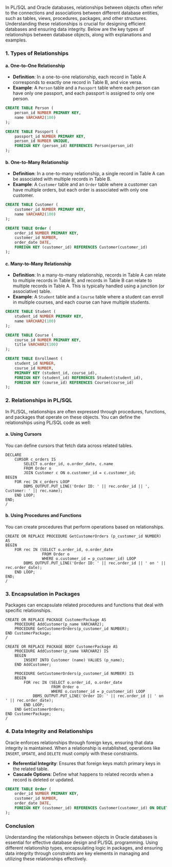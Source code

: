 In PL/SQL and Oracle databases, relationships between objects often refer to the connections and associations between different database entities, such as tables, views, procedures, packages, and other structures. Understanding these relationships is crucial for designing efficient databases and ensuring data integrity. Below are the key types of relationships between database objects, along with explanations and examples.

### 1. **Types of Relationships**

#### a. **One-to-One Relationship**
- **Definition**: In a one-to-one relationship, each record in Table A corresponds to exactly one record in Table B, and vice versa.
- **Example**: A `Person` table and a `Passport` table where each person can have only one passport, and each passport is assigned to only one person.

```sql
CREATE TABLE Person (
    person_id NUMBER PRIMARY KEY,
    name VARCHAR2(100)
);

CREATE TABLE Passport (
    passport_id NUMBER PRIMARY KEY,
    person_id NUMBER UNIQUE,
    FOREIGN KEY (person_id) REFERENCES Person(person_id)
);
```

#### b. **One-to-Many Relationship**
- **Definition**: In a one-to-many relationship, a single record in Table A can be associated with multiple records in Table B.
- **Example**: A `Customer` table and an `Order` table where a customer can have multiple orders, but each order is associated with only one customer.

```sql
CREATE TABLE Customer (
    customer_id NUMBER PRIMARY KEY,
    name VARCHAR2(100)
);

CREATE TABLE Order (
    order_id NUMBER PRIMARY KEY,
    customer_id NUMBER,
    order_date DATE,
    FOREIGN KEY (customer_id) REFERENCES Customer(customer_id)
);
```

#### c. **Many-to-Many Relationship**
- **Definition**: In a many-to-many relationship, records in Table A can relate to multiple records in Table B, and records in Table B can relate to multiple records in Table A. This is typically handled using a junction (or associative) table.
- **Example**: A `Student` table and a `Course` table where a student can enroll in multiple courses, and each course can have multiple students.

```sql
CREATE TABLE Student (
    student_id NUMBER PRIMARY KEY,
    name VARCHAR2(100)
);

CREATE TABLE Course (
    course_id NUMBER PRIMARY KEY,
    title VARCHAR2(100)
);

CREATE TABLE Enrollment (
    student_id NUMBER,
    course_id NUMBER,
    PRIMARY KEY (student_id, course_id),
    FOREIGN KEY (student_id) REFERENCES Student(student_id),
    FOREIGN KEY (course_id) REFERENCES Course(course_id)
);
```

### 2. **Relationships in PL/SQL**

In PL/SQL, relationships are often expressed through procedures, functions, and packages that operate on these objects. You can define the relationships using PL/SQL code as well:

#### a. **Using Cursors**
You can define cursors that fetch data across related tables.

```plsql
DECLARE
    CURSOR c_orders IS
        SELECT o.order_id, o.order_date, c.name
        FROM Order o
        JOIN Customer c ON o.customer_id = c.customer_id;
BEGIN
    FOR rec IN c_orders LOOP
        DBMS_OUTPUT.PUT_LINE('Order ID: ' || rec.order_id || ', Customer: ' || rec.name);
    END LOOP;
END;
/
```

#### b. **Using Procedures and Functions**
You can create procedures that perform operations based on relationships.

```plsql
CREATE OR REPLACE PROCEDURE GetCustomerOrders (p_customer_id NUMBER) AS
BEGIN
    FOR rec IN (SELECT o.order_id, o.order_date 
                FROM Order o 
                WHERE o.customer_id = p_customer_id) LOOP
        DBMS_OUTPUT.PUT_LINE('Order ID: ' || rec.order_id || ' on ' || rec.order_date);
    END LOOP;
END;
/
```

### 3. **Encapsulation in Packages**
Packages can encapsulate related procedures and functions that deal with specific relationships.

```plsql
CREATE OR REPLACE PACKAGE CustomerPackage AS
    PROCEDURE AddCustomer(p_name VARCHAR2);
    PROCEDURE GetCustomerOrders(p_customer_id NUMBER);
END CustomerPackage;
/

CREATE OR REPLACE PACKAGE BODY CustomerPackage AS
    PROCEDURE AddCustomer(p_name VARCHAR2) IS
    BEGIN
        INSERT INTO Customer (name) VALUES (p_name);
    END AddCustomer;

    PROCEDURE GetCustomerOrders(p_customer_id NUMBER) IS
    BEGIN
        FOR rec IN (SELECT o.order_id, o.order_date 
                    FROM Order o 
                    WHERE o.customer_id = p_customer_id) LOOP
            DBMS_OUTPUT.PUT_LINE('Order ID: ' || rec.order_id || ' on ' || rec.order_date);
        END LOOP;
    END GetCustomerOrders;
END CustomerPackage;
/
```

### 4. **Data Integrity and Relationships**
Oracle enforces relationships through foreign keys, ensuring that data integrity is maintained. When a relationship is established, operations like `INSERT`, `UPDATE`, and `DELETE` must comply with these constraints.

- **Referential Integrity**: Ensures that foreign keys match primary keys in the related table.
- **Cascade Options**: Define what happens to related records when a record is deleted or updated.

```sql
CREATE TABLE Order (
    order_id NUMBER PRIMARY KEY,
    customer_id NUMBER,
    order_date DATE,
    FOREIGN KEY (customer_id) REFERENCES Customer(customer_id) ON DELETE CASCADE
);
```

### Conclusion
Understanding the relationships between objects in Oracle databases is essential for effective database design and PL/SQL programming. Using different relationship types, encapsulating logic in packages, and ensuring data integrity through constraints are key elements in managing and utilizing these relationships effectively.
